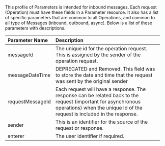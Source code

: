 This profile of Parameters is intended for inbound messages. 
Each request (Operation) must have these fields in a Parameter resource.
It also has a list of specific parameters that are common to all Operations, and common to all type of Messages (inbound, outbound, async).  Below is a list of these parameters with descriptions.

Parameter Name | Description |
:--- | :---
messageId | The unique id for the operation request.  This is assigned by the sender of the operation request.
messageDateTime | DEPRECATED and Removed. This field was to store the date and time that the request was sent by the original sender
requestMessageId | Each request will have a response.  The response can be related back to the request (important for asynchronous operations) when the unique Id of the request is included in the response.
sender | This is an identifier for the source of the request or response.
enterer | The user identifier if required.

